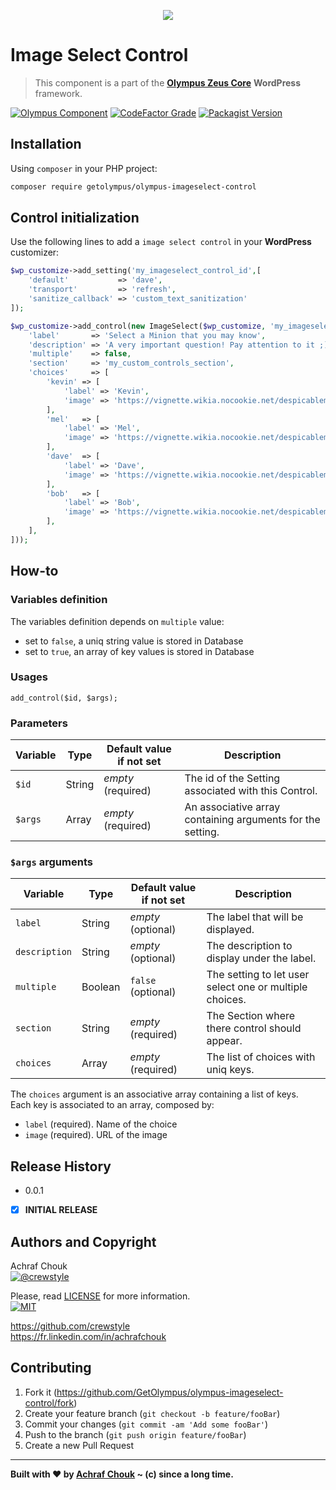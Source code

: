 <p align="center">
    <img src="https://img.icons8.com/nolan/2x/checklist.png">
</p>

# Image Select Control
> This component is a part of the [**Olympus Zeus Core**][zeus-url] **WordPress** framework.

[![Olympus Component][olympus-image]][olympus-url]
[![CodeFactor Grade][codefactor-image]][codefactor-url]
[![Packagist Version][packagist-image]][packagist-url]

## Installation

Using `composer` in your PHP project:

```sh
composer require getolympus/olympus-imageselect-control
```

## Control initialization

Use the following lines to add a `image select control` in your **WordPress** customizer:

```php
$wp_customize->add_setting('my_imageselect_control_id',[
    'default'           => 'dave',
    'transport'         => 'refresh',
    'sanitize_callback' => 'custom_text_sanitization'
]);

$wp_customize->add_control(new ImageSelect($wp_customize, 'my_imageselect_control_id', [
    'label'       => 'Select a Minion that you may know',
    'description' => 'A very important question! Pay attention to it ;)',
    'multiple'    => false,
    'section'     => 'my_custom_controls_section',
    'choices'     => [
        'kevin' => [
            'label' => 'Kevin',
            'image' => 'https://vignette.wikia.nocookie.net/despicableme/images/1/1d/Kevin_minions.png/revision/latest/scale-to-width-down/350?cb=20170703052012',
        ],
        'mel'   => [
            'label' => 'Mel',
            'image' => 'https://vignette.wikia.nocookie.net/despicableme/images/2/2e/Mel_Minion_01.png/revision/latest/scale-to-width-down/350?cb=20160717135212',
        ],
        'dave'  => [
            'label' => 'Dave',
            'image' => 'https://vignette.wikia.nocookie.net/despicableme/images/7/71/Daveholdingcupcake.png/revision/latest/scale-to-width-down/350?cb=20130717145735',
        ],
        'bob'   => [
            'label' => 'Bob',
            'image' => 'https://vignette.wikia.nocookie.net/despicableme/images/c/ca/Bob-from-the-minions-movie.jpg/revision/latest/scale-to-width-down/350?cb=20151224154354',
        ],
    ],
]));
```

## How-to

### Variables definition

The variables definition depends on `multiple` value:
- set to `false`, a uniq string value is stored in Database
- set to `true`, an array of key values is stored in Database

### Usages

`add_control($id, $args);`

### Parameters

| Variable      | Type    | Default value if not set | Description     |
| ------------- | ------- | ------------------------ | --------------- |
| `$id`         | String  | *empty* (required)       | The id of the Setting associated with this Control. |
| `$args`       | Array   | *empty* (required)       | An associative array containing arguments for the setting. |

### `$args` arguments

| Variable      | Type    | Default value if not set | Description     |
| ------------- | ------- | ------------------------ | --------------- |
| `label`       | String  | *empty* (optional)       | The label that will be displayed. |
| `description` | String  | *empty* (optional)       | The description to display under the label. |
| `multiple`    | Boolean | `false` (optional)       | The setting to let user select one or multiple choices. |
| `section`     | String  | *empty* (required)       | The Section where there control should appear. |
| `choices`     | Array   | *empty* (required)       | The list of choices with uniq keys. |

The `choices` argument is an associative array containing a list of keys.  
Each key is associated to an array, composed by:
- `label` (required). Name of the choice
- `image` (required). URL of the image

## Release History

* 0.0.1
- [x] **INITIAL RELEASE**

## Authors and Copyright

Achraf Chouk  
[![@crewstyle][twitter-image]][twitter-url]

Please, read [LICENSE][license-blob] for more information.  
[![MIT][license-image]][license-url]

<https://github.com/crewstyle>  
<https://fr.linkedin.com/in/achrafchouk>

## Contributing

1. Fork it (<https://github.com/GetOlympus/olympus-imageselect-control/fork>)
2. Create your feature branch (`git checkout -b feature/fooBar`)
3. Commit your changes (`git commit -am 'Add some fooBar'`)
4. Push to the branch (`git push origin feature/fooBar`)
5. Create a new Pull Request

---

**Built with ♥ by [Achraf Chouk](http://github.com/crewstyle "Achraf Chouk") ~ (c) since a long time.**

<!-- links & imgs dfn's -->
[olympus-image]: https://img.shields.io/badge/for-Olympus-44cc11.svg?style=flat-square
[olympus-url]: https://github.com/GetOlympus
[zeus-url]: https://github.com/GetOlympus/Zeus-Core
[codefactor-image]: https://www.codefactor.io/repository/github/GetOlympus/olympus-imageselect-control/badge?style=flat-square
[codefactor-url]: https://www.codefactor.io/repository/github/getolympus/olympus-imageselect-control
[getoption-url]: https://developer.wordpress.org/reference/functions/get_option/
[license-blob]: https://github.com/GetOlympus/olympus-imageselect-control/blob/master/LICENSE
[license-image]: https://img.shields.io/badge/license-MIT_License-blue.svg?style=flat-square
[license-url]: http://opensource.org/licenses/MIT
[packagist-image]: https://img.shields.io/packagist/v/getolympus/olympus-imageselect-control.svg?style=flat-square
[packagist-url]: https://packagist.org/packages/getolympus/olympus-imageselect-control
[twitter-image]: https://img.shields.io/badge/crewstyle-blue.svg?style=social&logo=twitter
[twitter-url]: http://twitter.com/crewstyle